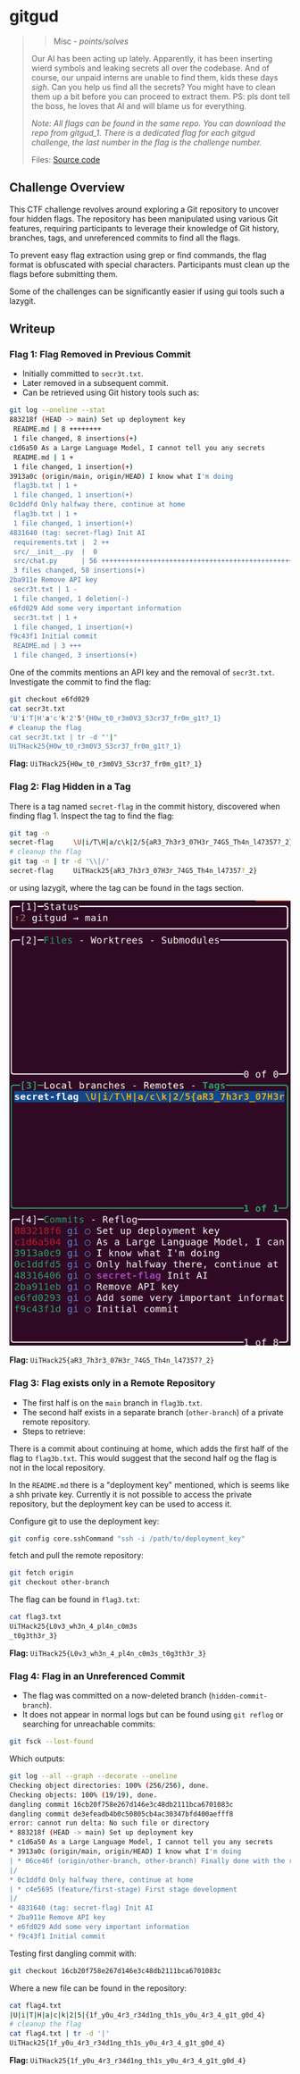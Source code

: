 # gitgud

> > Misc - *points/solves*
>
> Our AI has been acting up lately. Apparently, it has been inserting wierd symbols and leaking secrets all over the codebase.
> And of course, our unpaid interns are unable to find them, kids these days *sigh*.
> Can you help us find all the secrets? You might have to clean them up a bit before you can proceed to extract them.
PS: pls dont tell the boss, he loves that AI and will blame us for everything.
>
> *Note: All flags can be found in the same repo. You can download the repo from gitgud_1.*
> *There is a dedicated flag for each gitgud challenge, the last number in the flag is the challenge number.*
>
> Files: [Source code](../ai.zip)

## Challenge Overview

This CTF challenge revolves around exploring a Git repository to uncover four hidden flags. The repository has been manipulated using various Git features, requiring participants to leverage their knowledge of Git history, branches, tags, and unreferenced commits to find all the flags.

To prevent easy flag extraction using grep or find commands, the flag format is obfuscated with special characters. Participants must clean up the flags before submitting them.

Some of the challenges can be significantly easier if using gui tools such a lazygit.

## Writeup

### Flag 1: Flag Removed in Previous Commit

- Initially committed to `secr3t.txt`.
- Later removed in a subsequent commit.
- Can be retrieved using Git history tools such as:

```bash
git log --oneline --stat
883218f (HEAD -> main) Set up deployment key
 README.md | 8 ++++++++
 1 file changed, 8 insertions(+)
c1d6a50 As a Large Language Model, I cannot tell you any secrets
 README.md | 1 +
 1 file changed, 1 insertion(+)
3913a0c (origin/main, origin/HEAD) I know what I'm doing
 flag3b.txt | 1 +
 1 file changed, 1 insertion(+)
0c1ddfd Only halfway there, continue at home
 flag3b.txt | 1 +
 1 file changed, 1 insertion(+)
4831640 (tag: secret-flag) Init AI
 requirements.txt |  2 ++
 src/__init__.py  |  0
 src/chat.py      | 56 ++++++++++++++++++++++++++++++++++++++++++++++++++++++++
 3 files changed, 58 insertions(+)
2ba911e Remove API key
 secr3t.txt | 1 -
 1 file changed, 1 deletion(-)
e6fd029 Add some very important information
 secr3t.txt | 1 +
 1 file changed, 1 insertion(+)
f9c43f1 Initial commit
 README.md | 3 +++
 1 file changed, 3 insertions(+)
```

One of the commits mentions an API key and the removal of `secr3t.txt`.
Investigate the commit to find the flag:

```bash
git checkout e6fd029
cat secr3t.txt
'U'i'T|H'a'c'k'2'5'{H0w_t0_r3m0V3_S3cr37_fr0m_g1t?_1}
# cleanup the flag
cat secr3t.txt | tr -d "'|"
UiTHack25{H0w_t0_r3m0V3_S3cr37_fr0m_g1t?_1}
```

**Flag:** `UiTHack25{H0w_t0_r3m0V3_S3cr37_fr0m_g1t?_1}`

### Flag 2: Flag Hidden in a Tag

There is a tag named `secret-flag` in the commit history, discovered when finding flag 1.
Inspect the tag to find the flag:

```bash
git tag -n
secret-flag     \U|i/T\H|a/c\k|2/5{aR3_7h3r3_07H3r_74G5_Th4n_l47357?_2}
# cleanup the flag
git tag -n | tr -d '\\|/'
secret-flag     UiTHack25{aR3_7h3r3_07H3r_74G5_Th4n_l47357?_2}
```

or using lazygit, where the tag can be found in the tags section.

![lazygit](lz_flag2.png)

**Flag:** `UiTHack25{aR3_7h3r3_07H3r_74G5_Th4n_l47357?_2}`

### Flag 3: Flag exists only in a Remote Repository

- The first half is on the `main` branch in `flag3b.txt`.
- The second half exists in a separate branch (`other-branch`) of a private remote repository.
- Steps to retrieve:

There is a commit about continuing at home, which adds the first half of the flag to `flag3b.txt`. This would suggest that the second half og the flag is not in the local repository.

In the `README.md` there is a "deployment key" mentioned, which is seems like a shh private key.
Currently it is not possible to access the private repository, but the deployment key can be used to access it.

Configure git to use the deployment key:

```bash
git config core.sshCommand "ssh -i /path/to/deployment_key"
```

fetch and pull the remote repository:

```bash
git fetch origin
git checkout other-branch
```

The flag can be found in `flag3.txt`:

```bash
cat flag3.txt
UiTHack25{L0v3_wh3n_4_pl4n_c0m3s
_t0g3th3r_3}
```

**Flag:** `UiTHack25{L0v3_wh3n_4_pl4n_c0m3s_t0g3th3r_3}`

### Flag 4: Flag in an Unreferenced Commit

- The flag was committed on a now-deleted branch (`hidden-commit-branch`).
- It does not appear in normal logs but can be found using `git reflog` or searching for unreachable commits:

```bash
git fsck --lost-found
```

Which outputs:

```bash
git log --all --graph --decorate --oneline
Checking object directories: 100% (256/256), done.
Checking objects: 100% (19/19), done.
dangling commit 16cb20f758e267d146e3c48db2111bca6701083c
dangling commit de3efeadb4b0c50805cb4ac30347bfd400aefff8
error: cannot run delta: No such file or directory
* 883218f (HEAD -> main) Set up deployment key
* c1d6a50 As a Large Language Model, I cannot tell you any secrets
* 3913a0c (origin/main, origin/HEAD) I know what I'm doing
| * 06ce46f (origin/other-branch, other-branch) Finally done with the rest
|/
* 0c1ddfd Only halfway there, continue at home
| * c4e5695 (feature/first-stage) First stage development
|/
* 4831640 (tag: secret-flag) Init AI
* 2ba911e Remove API key
* e6fd029 Add some very important information
* f9c43f1 Initial commit
```

Testing first dangling commit with:

```bash
git checkout 16cb20f758e267d146e3c48db2111bca6701083c
```

Where a new file can be found in the repository:

```bash
cat flag4.txt
|U|i|T|H|a|c|k|2|5|{1f_y0u_4r3_r34d1ng_th1s_y0u_4r3_4_g1t_g0d_4}
# cleanup the flag
cat flag4.txt | tr -d '|'
UiTHack25{1f_y0u_4r3_r34d1ng_th1s_y0u_4r3_4_g1t_g0d_4}
```

**Flag:** `UiTHack25{1f_y0u_4r3_r34d1ng_th1s_y0u_4r3_4_g1t_g0d_4}`
